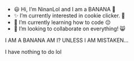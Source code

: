 - 😃 Hi, I’m NinanLol and I am a BANANA 🍌
- ✨ I’m currently interested in cookie clicker. 🍪
- 📖 I’m currently learning how to code 😔
- 💞️ I’m looking to collaborate on everything! 😸



I AM A BANANA AM I? UNLESS I AM MISTAKEN...

I have nothing to do lol

 
